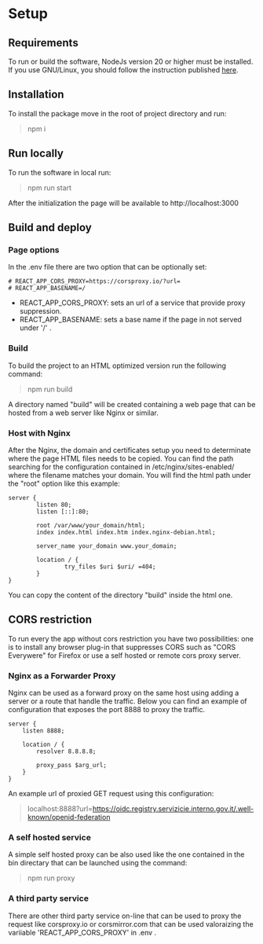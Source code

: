 # Setup

## Requirements
To run or build the software, NodeJs version 20 or higher must be installed. 
If you use GNU/Linux, you should follow the instruction published [here](https://nodejs.org/en/download).

## Installation
To install the package move in the root of project directory and run:

> npm i

## Run locally
To run the software in local run:

> npm run start

After the initialization the page will be available to http://localhost:3000


## Build and deploy

### Page options
In the .env file there are two option that can be optionally set: 
```
# REACT_APP_CORS_PROXY=https://corsproxy.io/?url=
# REACT_APP_BASENAME=/
```

- REACT_APP_CORS_PROXY: sets an url of a service that provide proxy suppression.
- REACT_APP_BASENAME: sets a base name if the page in not served under '/' .

### Build
To build the project to an HTML optimized version run the following command:

> npm run build

A directory named "build" will be created containing a web page that can be hosted from a web server like Nginx or similar.

### Host with Nginx
After the Nginx, the domain and certificates setup you need to determinate where the page HTML files needs to be copied.
You can find the path searching for the configuration contained in /etc/nginx/sites-enabled/ where the filename matches your domain.
You will find the html path under the "root" option like this example:

```
server {
        listen 80;
        listen [::]:80;

        root /var/www/your_domain/html;
        index index.html index.htm index.nginx-debian.html;

        server_name your_domain www.your_domain;

        location / {
                try_files $uri $uri/ =404;
        }
}
```

You can copy the content of the directory "build" inside the html one.

## CORS restriction
To run every the app without cors restriction you have two possibilities: one is to install any browser plug-in that suppresses CORS such as "CORS Everywere" for Firefox or use a self hosted or remote cors proxy server.

### Nginx as a Forwarder Proxy
Nginx can be used as a forward proxy on the same host using adding a server or a route that handle the traffic.
Below you can find an example of configuration that exposes the port 8888 to proxy the traffic.
```
server {
    listen 8888;

    location / {
        resolver 8.8.8.8;

        proxy_pass $arg_url;
    }
}
```

An example url of proxied GET request using this configuration:
> localhost:8888?url=https://oidc.registry.servizicie.interno.gov.it/.well-known/openid-federation

### A self hosted service
A simple self hosted proxy can be also used like the one contained in the bin directary that can be launched using the command:
> npm run proxy

### A third party service
There are other third party service on-line that can be used to proxy the request like corsproxy.io or corsmirror.com that can be used valoraizing the variiable 'REACT_APP_CORS_PROXY' in .env .